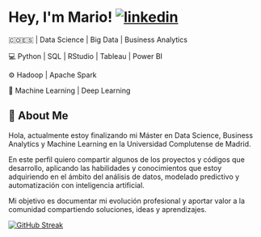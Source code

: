 # Hey, I'm Mario! [![linkedin](https://img.shields.io/badge/linkedin-0A66C2?style=for-the-badge&logo=linkedin&logoColor=white)](www.linkedin.com/in/mario-felipe-caro-sarta-4b26511b7)




🇨🇴🇪🇸 | Data Science | Big Data | Business Analytics

💻 Python | SQL | RStudio | Tableau | Power BI

⚙️ Hadoop | Apache Spark

🤖 Machine Learning | Deep Learning




## 🚀 About Me
Hola, actualmente estoy finalizando mi Máster en Data Science, Business Analytics y Machine Learning en la Universidad Complutense de Madrid.

En este perfil quiero compartir algunos de los proyectos y códigos que desarrollo, aplicando las habilidades y conocimientos que estoy adquiriendo en el ámbito del análisis de datos, modelado predictivo y automatización con inteligencia artificial.

Mi objetivo es documentar mi evolución profesional y aportar valor a la comunidad compartiendo soluciones, ideas y aprendizajes.

[![GitHub Streak](https://github-readme-streak-stats.herokuapp.com?user=mariofcs&theme=merko)](https://git.io/streak-stats)
